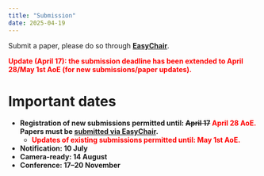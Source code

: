 ```yaml
---
title: "Submission"
date: 2025-04-19
---
```


Submit a paper, please do so through [**EasyChair**](https://easychair.org/account2/signin_timeout?l=3938264701208488730).

**<span style="color: red">Update (April 17): the submission deadline has been extended to April 28/May 1st AoE (for new submissions/paper updates).</span>**


# Important dates

- **Registration of new submissions permitted until: ~~April 17~~ <span style="color: red">April 28 AoE.</span> Papers must be [submitted via EasyChair](https://easychair.org/my/conference?conf=cans2025).**
    - **<span style="color: red">Updates of existing submissions permitted until: May 1st AoE.</span>**
- **Notification: 10 July**
- **Camera-ready: 14 August**
- **Conference: 17–20 November**